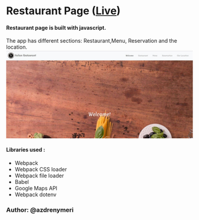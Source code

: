 # Restaurant Page ([Live](https://azdrenymeri.github.io/restaurat-page/))
#### Restaurant page is built with javascript.
The app has different sections: Restaurant,Menu, Reservation and the location.
![scr](https://github.com/azdrenymeri/azdrenymeri.github.io/blob/master/images/restaurant-page.JPG)
#### Libraries used :
* Webpack
* Webpack CSS loader
* Webpack file loader
* Babel
* Google Maps API
* Webpack dotenv

### Author: @azdrenymeri
